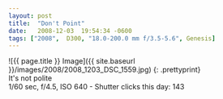 ```yaml
---
layout: post
title:  "Don't Point"
date:   2008-12-03  19:54:34 -0600
tags: ["2008",  D300, "18.0-200.0 mm f/3.5-5.6", Genesis]
---
```

![{{ page.title }} Image]({{ site.baseurl }}/images/2008/2008_1203_DSC_1559.jpg)
{: .prettyprint}  
It's not polite  
1/60 sec, f/4.5, ISO 640 - Shutter clicks this day: 143